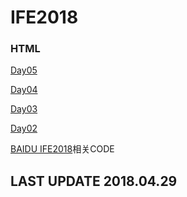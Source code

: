 # IFE2018

### HTML
[Day05](https://github.com/loveloki/IFE2018/tree/master/HTML/Day05)

[Day04](https://loveloki.github.io/IFE2018/HTML/Day04)

[Day03](https://loveloki.github.io/IFE2018/HTML/Day03)

[Day02](https://loveloki.github.io/IFE2018/HTML/Day2)

[BAIDU IFE2018](http://ife.baidu.com/)相关CODE
## LAST UPDATE 2018.04.29